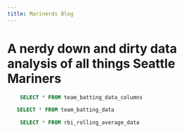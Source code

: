 ```yaml
---
title: Marinerds Blog
---
```


# A nerdy down and dirty data analysis of all things Seattle Mariners

```sql team_batting_columns
    SELECT * FROM team_batting_data_columns
```

<Dropdown
    data={team_batting_columns} 
    name=team_batting_column_selector
    value=index
/>

```sql team_batting_data
   SELECT * FROM team_batting_data
```

<BarChart 
    data={team_batting_data} 
    x=Team
    y={inputs.team_batting_column_selector.value}
/>

```sql rbi_rolling_avg
    SELECT * FROM rbi_rolling_average_data
```

<LineChart 
    data={rbi_rolling_avg}  
    x=Date
    y=rbi_rolling_avg
    title='RBI Rolling Average'
/>